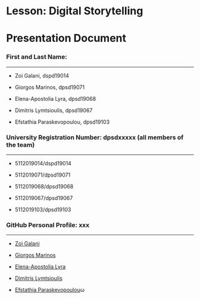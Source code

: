 # Lesson: Digital Storytelling
# Presentation Document

### First and Last Name:
<hr>

* Zoi Galani, dspd19014
+ Giorgos Marinos, dpsd19071
- Elena-Apostolia Lyra, dpsd19068
* Dimitris Lymtsioulis, dpsd19067
+ Efstathia Paraskevopoulou, dpsd19103

### University Registration Number: dpsdxxxxx (all members of the team)
<hr>

* 5112019014/dspd19014
+ 5112019071/dpsd19071
- 5112019068/dpsd19068
* 5112019067/dpsd19067
+ 5112019103/dpsd19103

### GitHub Personal Profile: xxx
<hr>

* [Zoi Galani](https://github.com/ZoiGalanidpsd19014)
+ [Giorgos Marinos](https://github.com/GeorgeDPSD)
- [Elena-Apostolia Lyra](https://github.com/ElenaLyra)
* [Dimitris Lymtsioulis](https://github.com/dimitrisl11)
+ [Efstathia Paraskevopoulou](https://github.com/Stathenia)ω

